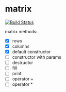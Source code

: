 # matrix

[![Build Status](https://travis-ci.org/djabri1422/matrix.svg?branch=master)](https://travis-ci.org/djabri1422/matrix)

matrix methods:
- [x] rows
- [x] columns
- [x] default constructor
- [ ] constructor with params
- [ ] destructor
- [ ] fill
- [ ] print
- [ ] operator +
- [ ] operator *
